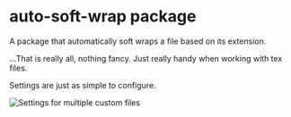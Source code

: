 # auto-soft-wrap package

A package that automatically soft wraps a file based on its extension.

...That is really all, nothing fancy. Just really handy when working with tex files.

Settings are just as simple to configure.

![Settings for multiple custom files](https://github.com/mkschleg/auto-soft-wrap/blob/master/autoSettings.png?raw=true)

